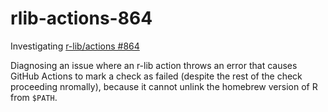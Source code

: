 # rlib-actions-864

Investigating [r-lib/actions #864](https://github.com/r-lib/actions/issues/864)

Diagnosing an issue where an r-lib action throws an error that causes GitHub Actions to mark a check as failed (despite the rest of the check proceeding nromally), because it cannot unlink the homebrew version of R from `$PATH`.
